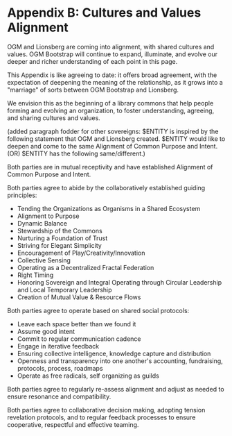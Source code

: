 # Appendix B: Cultures and Values Alignment

OGM and Lionsberg are coming into alignment, with shared cultures and values.  OGM Bootstrap will continue to expand, illuminate, and evolve our deeper and richer understanding of each point in this page.

This Appendix is like agreeing to date: it offers broad agreement, with the expectation of deepening the meaning of the relationship, as it grows into a "marriage" of sorts between OGM Bootstrap and Lionsberg.

We envision this as the beginning of a library commons that help people forming and evolving an organization, to foster understanding, agreeing, and sharing cultures and values.

(added paragraph fodder for other sovereigns: $ENTITY is inspired by the following statement that OGM and Lionsberg created.  $ENTITY would like to deepen and come to the same Alignment of Common Purpose and Intent. (OR) $ENTITY has the following same/different.)

Both parties are in mutual receptivity and have established Alignment of Common Purpose and Intent.

Both parties agree to abide by the collaboratively established guiding principles:

- Tending the Organizations as Organisms in a Shared Ecosystem
- Alignment to Purpose
- Dynamic Balance
- Stewardship of the Commons
- Nurturing a Foundation of Trust
- Striving for Elegant Simplicity
- Encouragement of Play/Creativity/Innovation
- Collective Sensing
- Operating as a Decentralized Fractal Federation
- Right Timing
- Honoring Sovereign and Integral Operating through Circular Leadership and Local Temporary Leadership
- Creation of Mutual Value & Resource Flows

Both parties agree to operate based on shared social protocols:

- Leave each space better than we found it
- Assume good intent
- Commit to regular communication cadence
- Engage in iterative feedback 
- Ensuring collective intelligence, knowledge capture and distribution
- Openness and transparency into one another's accounting, fundraising, protocols, process, roadmaps
- Operate as free radicals, self organizing as guilds

Both parties agree to regularly re-assess alignment and adjust as needed to ensure resonance and compatibility.

Both parties agree to collaborative decision making, adopting tension revelation protocols, and to regular feedback processes to ensure cooperative, respectful and effective teaming.
